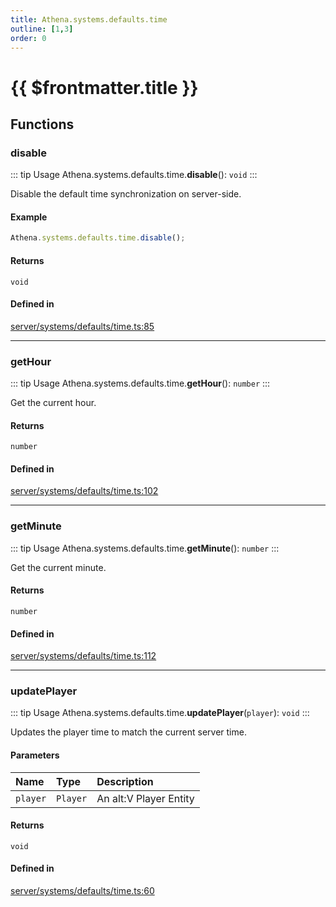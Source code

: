 ```yaml
---
title: Athena.systems.defaults.time
outline: [1,3]
order: 0
---
```


# {{ $frontmatter.title }}


## Functions

### disable

::: tip Usage
Athena.systems.defaults.time.**disable**(): `void`
:::

Disable the default time synchronization on server-side.

#### Example
```ts
Athena.systems.defaults.time.disable();
```

#### Returns

`void`

#### Defined in

[server/systems/defaults/time.ts:85](https://github.com/Stuyk/altv-athena/blob/90cd63d/src/core/server/systems/defaults/time.ts#L85)

___

### getHour

::: tip Usage
Athena.systems.defaults.time.**getHour**(): `number`
:::

Get the current hour.

#### Returns

`number`

#### Defined in

[server/systems/defaults/time.ts:102](https://github.com/Stuyk/altv-athena/blob/90cd63d/src/core/server/systems/defaults/time.ts#L102)

___

### getMinute

::: tip Usage
Athena.systems.defaults.time.**getMinute**(): `number`
:::

Get the current minute.

#### Returns

`number`

#### Defined in

[server/systems/defaults/time.ts:112](https://github.com/Stuyk/altv-athena/blob/90cd63d/src/core/server/systems/defaults/time.ts#L112)

___

### updatePlayer

::: tip Usage
Athena.systems.defaults.time.**updatePlayer**(`player`): `void`
:::

Updates the player time to match the current server time.

#### Parameters

| Name | Type | Description |
| :------ | :------ | :------ |
| `player` | `Player` | An alt:V Player Entity |

#### Returns

`void`

#### Defined in

[server/systems/defaults/time.ts:60](https://github.com/Stuyk/altv-athena/blob/90cd63d/src/core/server/systems/defaults/time.ts#L60)
